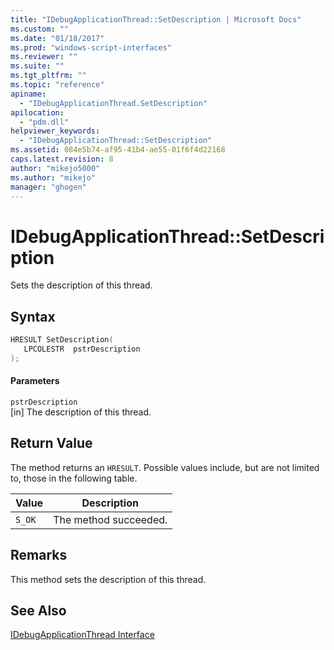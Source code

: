 ```yaml
---
title: "IDebugApplicationThread::SetDescription | Microsoft Docs"
ms.custom: ""
ms.date: "01/18/2017"
ms.prod: "windows-script-interfaces"
ms.reviewer: ""
ms.suite: ""
ms.tgt_pltfrm: ""
ms.topic: "reference"
apiname: 
  - "IDebugApplicationThread.SetDescription"
apilocation: 
  - "pdm.dll"
helpviewer_keywords: 
  - "IDebugApplicationThread::SetDescription"
ms.assetid: 084e5b74-af95-41b4-ae55-01f6f4d22168
caps.latest.revision: 8
author: "mikejo5000"
ms.author: "mikejo"
manager: "ghogen"
---
```

# IDebugApplicationThread::SetDescription
Sets the description of this thread.  
  
## Syntax  
  
```cpp
HRESULT SetDescription(  
   LPCOLESTR  pstrDescription  
);  
```  
  
#### Parameters  
 `pstrDescription`  
 [in] The description of this thread.  
  
## Return Value  
 The method returns an `HRESULT`. Possible values include, but are not limited to, those in the following table.  
  
|Value|Description|  
|-----------|-----------------|  
|`S_OK`|The method succeeded.|  
  
## Remarks  
 This method sets the description of this thread.  
  
## See Also  
 [IDebugApplicationThread Interface](../../winscript/reference/idebugapplicationthread-interface.md)
